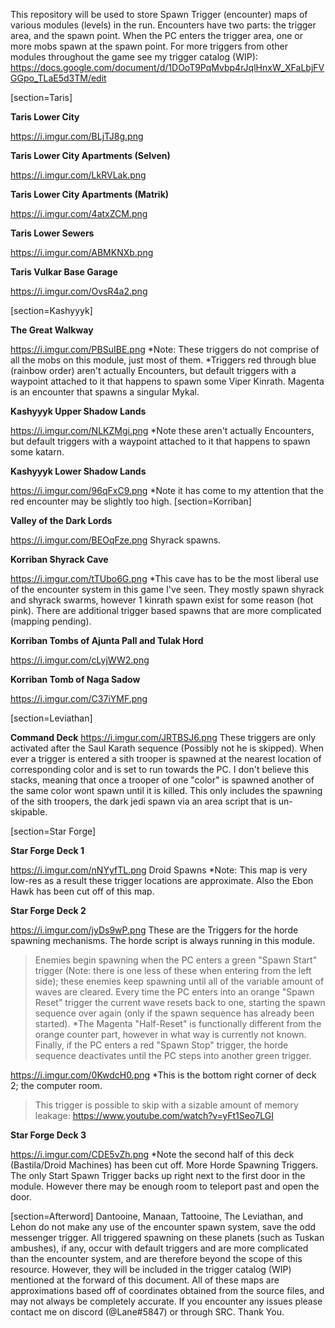This repository will be used to store Spawn Trigger (encounter) maps of various modules (levels) in the run. Encounters have two parts: the trigger area, and the spawn point. When the PC enters the trigger area, one or more mobs spawn at the spawn point. For more triggers from other modules throughout the game see my trigger catalog (WIP): https://docs.google.com/document/d/1DOoT9PqMvbp4rJqlHnxW_XFaLbjFVGGpo_TLaE5d3TM/edit

[section=Taris]

__Taris Lower City__

https://i.imgur.com/BLjTJ8g.png
 
__Taris Lower City Apartments (Selven)__

https://i.imgur.com/LkRVLak.png

__Taris Lower City Apartments (Matrik)__

https://i.imgur.com/4atxZCM.png

__Taris Lower Sewers__

https://i.imgur.com/ABMKNXb.png

__Taris Vulkar Base Garage__

https://i.imgur.com/OvsR4a2.png

[section=Kashyyyk]

__The Great Walkway__

https://i.imgur.com/PBSuIBE.png
*Note: These triggers do not comprise of all the mobs on this module, just most of them.
*Triggers red through blue (rainbow order) aren't actually Encounters, but default triggers with a waypoint attached to it that happens to spawn some Viper Kinrath. Magenta is an encounter that spawns a singular Mykal.

__Kashyyyk Upper Shadow Lands__

https://i.imgur.com/NLKZMgi.png
*Note these aren't actually Encounters, but default triggers with a waypoint attached to it that happens to spawn some katarn. 

__Kashyyyk Lower Shadow Lands__

https://i.imgur.com/96qFxC9.png
*Note it has come to my attention that the red encounter may be slightly too high.
[section=Korriban]

__Valley of the Dark Lords__

https://i.imgur.com/BEOqFze.png
Shyrack spawns.

__Korriban Shyrack Cave__

https://i.imgur.com/tTUbo6G.png
*This cave has to be the most liberal use of the encounter system in this game I've seen. They mostly spawn shyrack and shyrack swarms, however 1 kinrath spawn exist for some reason (hot pink). There are additional trigger based spawns that are more complicated (mapping pending).

__Korriban Tombs of Ajunta Pall and Tulak Hord__

https://i.imgur.com/cLyjWW2.png

__Korriban Tomb of Naga Sadow__

https://i.imgur.com/C37iYMF.png

[section=Leviathan]

__Command Deck__
https://i.imgur.com/JRTBSJ6.png
These triggers are only activated after the Saul Karath sequence (Possibly not he is skipped). When ever a trigger is entered a sith trooper is spawned at the nearest location of corresponding color and is set to run towards the PC. I don't believe this stacks, meaning that once a trooper of one "color" is spawned another of the same color wont spawn until it is killed. This only includes the spawning of the sith troopers, the dark jedi spawn via an area script that is un-skipable.

[section=Star Forge]

__Star Forge Deck 1__

https://i.imgur.com/nNYyfTL.png
Droid Spawns
*Note: This map is very low-res as a result these trigger locations are approximate. Also the Ebon Hawk has been cut off of this map.

__Star Forge Deck 2__

https://i.imgur.com/jyDs9wP.png
These are the Triggers for the horde spawning mechanisms. The horde script is always running in this module.
>Enemies begin spawning when the PC enters a green "Spawn Start" trigger (Note: there is one less of these when entering from the left side); these enemies keep spawning until all of the variable amount of waves are cleared.
>Every time the PC enters into an orange "Spawn Reset" trigger the current wave resets back to one, starting the spawn sequence over again (only if the spawn sequence has already been started). *The Magenta "Half-Reset" is functionally different from the orange counter part, however in what way is currently not known.
>Finally, if the PC enters a red "Spawn Stop" trigger, the horde sequence deactivates until the PC steps into another green trigger.

https://i.imgur.com/0KwdcH0.png
*This is the bottom right corner of deck 2; the computer room. 
>This trigger is possible to skip with a sizable amount of memory leakage: https://www.youtube.com/watch?v=yFt1Seo7LGI

__Star Forge Deck 3__

https://i.imgur.com/CDE5vZh.png
*Note the second half of this deck (Bastila/Droid Machines) has been cut off.
More Horde Spawning Triggers. The only Start Spawn Trigger backs up right next to the first door in the module. However there may be enough room to teleport past and open the door.

[section=Afterword]
Dantooine, Manaan, Tattooine, The Leviathan, and Lehon do not make any use of the encounter spawn system, save the odd messenger trigger. All triggered spawning on these planets (such as Tuskan ambushes), if any, occur with default triggers and are more complicated than the encounter system, and are therefore beyond the scope of this resource. However, they will be included in the trigger catalog (WIP) mentioned at the forward of this document. 
All of these maps are approximations based off of coordinates obtained from the source files, and may not always be completely accurate. If you encounter any issues please contact me on discord (@Lane#5847) or through SRC.
Thank You.
